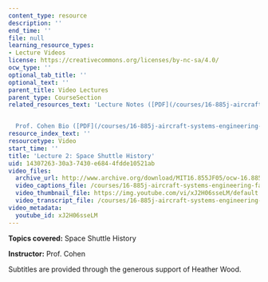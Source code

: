 ```yaml
---
content_type: resource
description: ''
end_time: ''
file: null
learning_resource_types:
- Lecture Videos
license: https://creativecommons.org/licenses/by-nc-sa/4.0/
ocw_type: ''
optional_tab_title: ''
optional_text: ''
parent_title: Video Lectures
parent_type: CourseSection
related_resources_text: 'Lecture Notes ([PDF](/courses/16-885j-aircraft-systems-engineering-fall-2005/resources/cohen_shtl_hist))


  Prof. Cohen Bio ([PDF](/courses/16-885j-aircraft-systems-engineering-fall-2005/resources/cohen_bio))'
resource_index_text: ''
resourcetype: Video
start_time: ''
title: 'Lecture 2: Space Shuttle History'
uid: 14307263-30a3-7430-e684-4fdde10521ab
video_files:
  archive_url: http://www.archive.org/download/MIT16.855JF05/ocw-16.885-13sep2005-220k.mp4
  video_captions_file: /courses/16-885j-aircraft-systems-engineering-fall-2005/b722d15dc71e5be7b14387a116eb5044_xJ2H06sseLM.vtt
  video_thumbnail_file: https://img.youtube.com/vi/xJ2H06sseLM/default.jpg
  video_transcript_file: /courses/16-885j-aircraft-systems-engineering-fall-2005/7d274a408c8e4c8d44ba885f7b65b20e_xJ2H06sseLM.pdf
video_metadata:
  youtube_id: xJ2H06sseLM
---
```


**Topics covered:** Space Shuttle History

**Instructor:** Prof. Cohen

Subtitles are provided through the generous support of Heather Wood.

